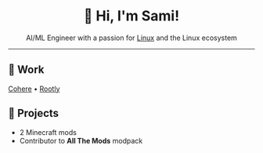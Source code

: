 <div align="center">

# 👋 Hi, I'm Sami!

AI/ML Engineer with a passion for [Linux](https://github.com/y0usaf/nixos) and the Linux ecosystem

</div>

---

## 💼 Work
[Cohere](https://cohere.com/) • [Rootly](https://rootly.com/ai-sre)

## 🚀 Projects
- 2 Minecraft mods
- Contributor to **All The Mods** modpack

